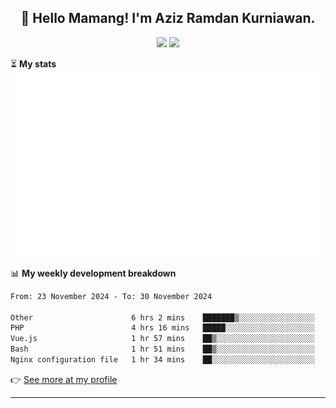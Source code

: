 <h2 align="center">👋 Hello Mamang! I'm Aziz Ramdan Kurniawan.</h2>  
<p align="center">
  <img src="https://komarev.com/ghpvc/?username=azizramdan">
  <img src="https://wakatime.com/badge/user/90056fa0-4c31-4eca-954e-2a3ac05896f9.svg">
</p>
    
⏳ **My stats**  
![](https://raw.githubusercontent.com/azizramdan/github-stats/master/generated/overview.svg#gh-dark-mode-only)

📊 **My weekly development breakdown**
<!--START_SECTION:waka-->

```txt
From: 23 November 2024 - To: 30 November 2024

Other                      6 hrs 2 mins    ███████▒░░░░░░░░░░░░░░░░░   28.74 %
PHP                        4 hrs 16 mins   █████░░░░░░░░░░░░░░░░░░░░   20.37 %
Vue.js                     1 hr 57 mins    ██▒░░░░░░░░░░░░░░░░░░░░░░   09.35 %
Bash                       1 hr 51 mins    ██▒░░░░░░░░░░░░░░░░░░░░░░   08.81 %
Nginx configuration file   1 hr 34 mins    ██░░░░░░░░░░░░░░░░░░░░░░░   07.52 %
```

<!--END_SECTION:waka-->
👉 [See more at my profile](https://wakatime.com/@azizramdan)
***
